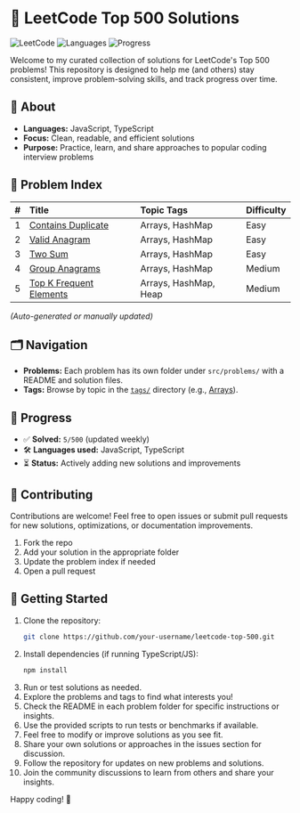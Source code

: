 # 🚀 LeetCode Top 500 Solutions

![LeetCode](https://img.shields.io/badge/LeetCode-Top%20500-orange)
![Languages](https://img.shields.io/badge/languages-JS%20%7C%20TS-blue)
![Progress](https://img.shields.io/badge/solved-5%2F500-brightgreen)

Welcome to my curated collection of solutions for LeetCode's Top 500 problems! This repository is designed to help me (and others) stay consistent, improve problem-solving skills, and track progress over time.

## 📖 About

- **Languages:** JavaScript, TypeScript
- **Focus:** Clean, readable, and efficient solutions
- **Purpose:** Practice, learn, and share approaches to popular coding interview problems

## 🔢 Problem Index

| # | Title | Topic Tags | Difficulty |
|--:|:------|:------------|:-----------|
| 1 | [Contains Duplicate](src/problems/001-duplicate-number) | Arrays, HashMap | Easy |
| 2 | [Valid Anagram](src/problems/002-valid-anagram) | Arrays, HashMap | Easy |
| 3 | [Two Sum](src/problems/003-two-sum) | Arrays, HashMap | Easy |
| 4 | [Group Anagrams](src/problems/004-group-anagrams) | Arrays, HashMap | Medium |
| 5 | [Top K Frequent Elements](src/problems/005-top-k-frequent-elements) | Arrays, HashMap, Heap | Medium |

_(Auto-generated or manually updated)_

## 🗂️ Navigation

- **Problems:** Each problem has its own folder under `src/problems/` with a README and solution files.
- **Tags:** Browse by topic in the [`tags/`](tags/) directory (e.g., [Arrays](tags/arrays.md)).

## 🧩 Progress

- ✅ **Solved:** `5/500` (updated weekly)
- 🛠️ **Languages used:** JavaScript, TypeScript
- ⏳ **Status:** Actively adding new solutions and improvements

## 🤝 Contributing

Contributions are welcome! Feel free to open issues or submit pull requests for new solutions, optimizations, or documentation improvements.

1. Fork the repo
2. Add your solution in the appropriate folder
3. Update the problem index if needed
4. Open a pull request

## 🚀 Getting Started

1. Clone the repository:
   ```bash
   git clone https://github.com/your-username/leetcode-top-500.git
   ```
2. Install dependencies (if running TypeScript/JS):
   ```bash
   npm install
   ```
3. Run or test solutions as needed.
4. Explore the problems and tags to find what interests you!
5. Check the README in each problem folder for specific instructions or insights.
6. Use the provided scripts to run tests or benchmarks if available.
7. Feel free to modify or improve solutions as you see fit.
8. Share your own solutions or approaches in the issues section for discussion.
9. Follow the repository for updates on new problems and solutions.
10. Join the community discussions to learn from others and share your insights.

Happy coding! 🚀

